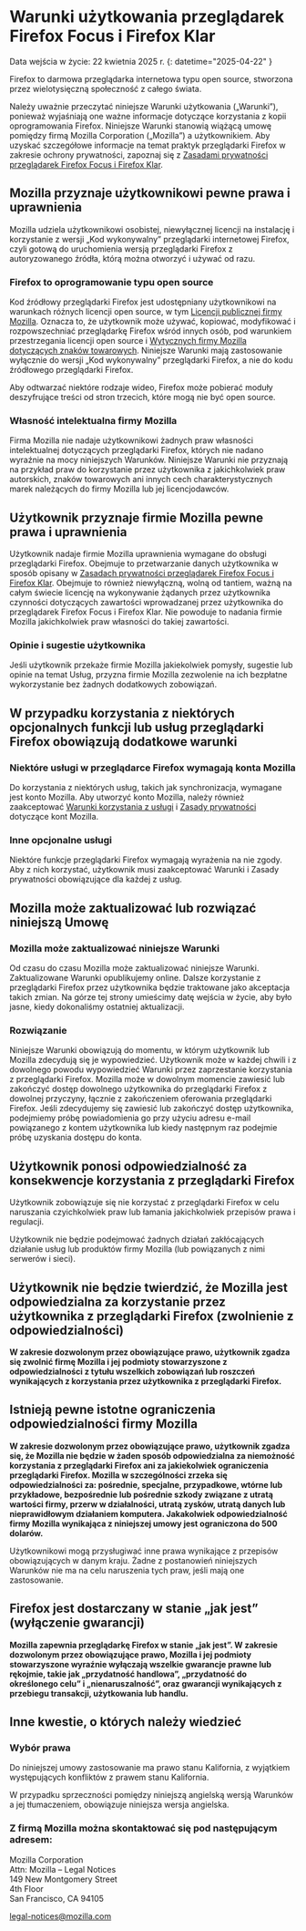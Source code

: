 # Warunki użytkowania przeglądarek Firefox Focus i Firefox Klar

Data wejścia w życie: 22 kwietnia 2025 r.
{: datetime="2025-04-22" }

Firefox to darmowa przeglądarka internetowa typu open source, stworzona przez wielotysięczną społeczność z całego świata.

Należy uważnie przeczytać niniejsze Warunki użytkowania („Warunki”), ponieważ wyjaśniają one ważne informacje dotyczące korzystania z kopii oprogramowania Firefox. Niniejsze Warunki stanowią wiążącą umowę pomiędzy firmą Mozilla Corporation („Mozilla”) a użytkownikiem. Aby uzyskać szczegółowe informacje na temat praktyk przeglądarki Firefox w zakresie ochrony prywatności, zapoznaj się z [Zasadami prywatności przeglądarek Firefox Focus i Firefox Klar](https://www.mozilla.org/privacy/firefox-focus/).

## Mozilla przyznaje użytkownikowi pewne prawa i uprawnienia

Mozilla udziela użytkownikowi osobistej, niewyłącznej licencji na instalację i korzystanie z wersji „Kod wykonywalny” przeglądarki internetowej Firefox, czyli gotową do uruchomienia wersją przeglądarki Firefox z autoryzowanego źródła, którą można otworzyć i używać od razu.

### Firefox to oprogramowanie typu open source

Kod źródłowy przeglądarki Firefox jest udostępniany użytkownikowi na warunkach różnych licencji open source, w tym [Licencji publicznej firmy Mozilla](https://www.mozilla.org/MPL/). Oznacza to, że użytkownik może używać, kopiować, modyfikować i rozpowszechniać przeglądarkę Firefox wśród innych osób, pod warunkiem przestrzegania licencji open source i [Wytycznych firmy Mozilla dotyczących znaków towarowych](https://www.mozilla.org/foundation/trademarks/policy/). Niniejsze Warunki mają zastosowanie wyłącznie do wersji „Kod wykonywalny” przeglądarki Firefox, a nie do kodu źródłowego przeglądarki Firefox.

Aby odtwarzać niektóre rodzaje wideo, Firefox może pobierać moduły deszyfrujące treści od stron trzecich, które mogą nie być open source.

### Własność intelektualna firmy Mozilla

Firma Mozilla nie nadaje użytkownikowi żadnych praw własności intelektualnej dotyczących przeglądarki Firefox, których nie nadano wyraźnie na mocy niniejszych Warunków. Niniejsze Warunki nie przyznają na przykład praw do korzystanie przez użytkownika z jakichkolwiek praw autorskich, znaków towarowych ani innych cech charakterystycznych marek należących do firmy Mozilla lub jej licencjodawców.

## Użytkownik przyznaje firmie Mozilla pewne prawa i uprawnienia

Użytkownik nadaje firmie Mozilla uprawnienia wymagane do obsługi przeglądarki Firefox. Obejmuje to przetwarzanie danych użytkownika w sposób opisany w [Zasadach prywatności przeglądarek Firefox Focus i Firefox Klar](https://www.mozilla.org/privacy/firefox-focus/). Obejmuje to również niewyłączną, wolną od tantiem, ważną na całym świecie licencję na wykonywanie żądanych przez użytkownika czynności dotyczących zawartości wprowadzanej przez użytkownika do przeglądarek Firefox Focus i Firefox Klar. Nie powoduje to nadania firmie Mozilla jakichkolwiek praw własności do takiej zawartości.

### Opinie i sugestie użytkownika

Jeśli użytkownik przekaże firmie Mozilla jakiekolwiek pomysły, sugestie lub opinie na temat Usług, przyzna firmie Mozilla zezwolenie na ich bezpłatne wykorzystanie bez żadnych dodatkowych zobowiązań.

## W przypadku korzystania z niektórych opcjonalnych funkcji lub usług przeglądarki Firefox obowiązują dodatkowe warunki

### Niektóre usługi w przeglądarce Firefox wymagają konta Mozilla

Do korzystania z niektórych usług, takich jak synchronizacja, wymagane jest konto Mozilla. Aby utworzyć konto Mozilla, należy również zaakceptować [Warunki korzystania z usługi](https://www.mozilla.org/about/legal/terms/services/) i [Zasady prywatności](https://www.mozilla.org/privacy/mozilla-accounts/) dotyczące kont Mozilla.

### Inne opcjonalne usługi

Niektóre funkcje przeglądarki Firefox wymagają wyrażenia na nie zgody. Aby z nich korzystać, użytkownik musi zaakceptować Warunki i Zasady prywatności obowiązujące dla każdej z usług.

## Mozilla może zaktualizować lub rozwiązać niniejszą Umowę

### Mozilla może zaktualizować niniejsze Warunki

Od czasu do czasu Mozilla może zaktualizować niniejsze Warunki. Zaktualizowane Warunki opublikujemy online. Dalsze korzystanie z przeglądarki Firefox przez użytkownika będzie traktowane jako akceptacja takich zmian. Na górze tej strony umieścimy datę wejścia w życie, aby było jasne, kiedy dokonaliśmy ostatniej aktualizacji.

### Rozwiązanie

Niniejsze Warunki obowiązują do momentu, w którym użytkownik lub Mozilla zdecydują się je wypowiedzieć. Użytkownik może w każdej chwili i z dowolnego powodu wypowiedzieć Warunki przez zaprzestanie korzystania z przeglądarki Firefox. Mozilla może w dowolnym momencie zawiesić lub zakończyć dostęp dowolnego użytkownika do przeglądarki Firefox z dowolnej przyczyny, łącznie z zakończeniem oferowania przeglądarki Firefox. Jeśli zdecydujemy się zawiesić lub zakończyć dostęp użytkownika, podejmiemy próbę powiadomienia go przy użyciu adresu e-mail powiązanego z kontem użytkownika lub kiedy następnym raz podejmie próbę uzyskania dostępu do konta.

## Użytkownik ponosi odpowiedzialność za konsekwencje korzystania z przeglądarki Firefox

Użytkownik zobowiązuje się nie korzystać z przeglądarki Firefox w celu naruszania czyichkolwiek praw lub łamania jakichkolwiek przepisów prawa i regulacji.

Użytkownik nie będzie podejmować żadnych działań zakłócających działanie usług lub produktów firmy Mozilla (lub powiązanych z nimi serwerów i sieci).

## Użytkownik nie będzie twierdzić, że Mozilla jest odpowiedzialna za korzystanie przez użytkownika z przeglądarki Firefox (zwolnienie z odpowiedzialności)

**W zakresie dozwolonym przez obowiązujące prawo, użytkownik zgadza się zwolnić firmę Mozilla i jej podmioty stowarzyszone z odpowiedzialności z tytułu wszelkich zobowiązań lub roszczeń wynikających z korzystania przez użytkownika z przeglądarki Firefox.**

## Istnieją pewne istotne ograniczenia odpowiedzialności firmy Mozilla

**W zakresie dozwolonym przez obowiązujące prawo, użytkownik zgadza się, że Mozilla nie będzie w żaden sposób odpowiedzialna za niemożność korzystania z przeglądarki Firefox ani za jakiekolwiek ograniczenia przeglądarki Firefox. Mozilla w szczególności zrzeka się odpowiedzialności za: pośrednie, specjalne, przypadkowe, wtórne lub przykładowe, bezpośrednie lub pośrednie szkody związane z utratą wartości firmy, przerw w działalności, utratą zysków, utratą danych lub nieprawidłowym działaniem komputera. Jakakolwiek odpowiedzialność firmy Mozilla wynikająca z niniejszej umowy jest ograniczona do 500 dolarów.**

Użytkownikowi mogą przysługiwać inne prawa wynikające z przepisów obowiązujących w danym kraju. Żadne z postanowień niniejszych Warunków nie ma na celu naruszenia tych praw, jeśli mają one zastosowanie.

## Firefox jest dostarczany w stanie „jak jest” (wyłączenie gwarancji)

**Mozilla zapewnia przeglądarkę Firefox w stanie „jak jest”. W zakresie dozwolonym przez obowiązujące prawo, Mozilla i jej podmioty stowarzyszone wyraźnie wyłączają wszelkie gwarancje prawne lub rękojmie, takie jak „przydatność handlowa”, „przydatność do określonego celu” i „nienaruszalność”, oraz gwarancji wynikających z przebiegu transakcji, użytkowania lub handlu.**

## Inne kwestie, o których należy wiedzieć

### Wybór prawa

Do niniejszej umowy zastosowanie ma prawo stanu Kalifornia, z wyjątkiem występujących konfliktów z prawem stanu Kalifornia.

W przypadku sprzeczności pomiędzy niniejszą angielską wersją Warunków a jej tłumaczeniem, obowiązuje niniejsza wersja angielska.

### Z firmą Mozilla można skontaktować się pod następującym adresem:

Mozilla Corporation <br>
Attn: Mozilla – Legal Notices <br>
149 New Montgomery Street <br>
4th Floor <br>
San Francisco, CA 94105

legal-notices@mozilla.com

